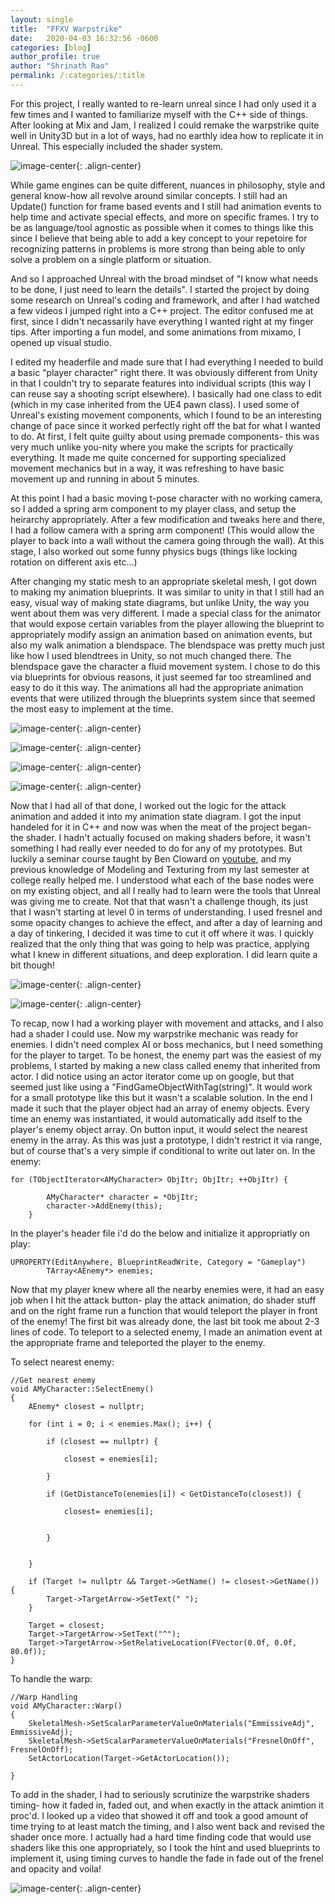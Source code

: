 ```yaml
---
layout: single
title:  "FFXV Warpstrike"
date:   2020-04-03 16:32:56 -0600
categories: [blog] 
author_profile: true
author: "Shrinath Rao"
permalink: /:categories/:title
---
```


For this project, I really wanted to re-learn unreal since I had only used it a few times and I wanted to familiarize myself with the C++ side of things. After looking at Mix and Jam, I realized I could remake the warpstrike quite well in Unity3D but in a lot of ways, had no earthly idea how to replicate it in Unreal. This especially included the shader system.

![image-center](../_img/Warpstrike/FFXVWarpstrike.gif){: .align-center}

While game engines can be quite different, nuances in philosophy, style and general know-how all revolve around similar concepts. I still had an Update() function for frame based events and I still had animation events to help time and activate special effects, and more on specific frames. I try to be as language/tool agnostic as possible when it comes to things like this since I believe that being able to add a key concept to your repetoire for recognizing patterns in problems is more strong than being able to only solve a problem on a single platform or situation.

And so I approached Unreal with the broad mindset of "I know what needs to be done, I just need to learn the details". I started the project by doing some research on Unreal's coding and framework, and after I had watched a few videos I jumped right into a C++ project. The editor confused me at first, since I didn't necassarily have everything I wanted right at my finger tips. After importing a fun model, and some animations from mixamo, I opened up visual studio. 

I edited my headerfile and made sure that I had everything I needed to build a basic "player character" right there. It was obviously different from Unity in that I couldn't try to separate features into individual scripts (this way I can reuse say a shooting script elsewhere). I basically had one class to edit (which in my case inherited from the UE4 pawn class). I used some of Unreal's existing movement components, which I found to be an interesting change of pace since it worked perfectly right off the bat for what I wanted to do. At first, I felt quite guilty about using premade components- this was very much unlike you-nity where you make the scripts for practically everything. It made me quite concerned for supporting specialized movement mechanics but in a way, it was refreshing to have basic movement up and running in about 5 minutes. 

At this point I had a basic moving t-pose character with no working camera, so I added a spring arm component to my player class, and setup the heirarchy appropriately. After a few modification and tweaks here and there, I had a follow camera with a spring arm component! (This would allow the player to back into a wall without the camera going through the wall). At this stage, I also worked out some funny physics bugs (things like locking rotation on different axis etc...)

After changing my static mesh to an appropriate skeletal mesh, I got down to making my animation blueprints. It was similar to unity in that I still had an easy, visual way of making state diagrams, but unlike Unity, the way you went about them was very different. I made a special class for the animator that would expose certain variables from the player allowing the blueprint to appropriately modify assign an animation based on animation events, but also my walk animation a blendspace. The blendspace was pretty much just like how I used blendtrees in Unity, so not much changed there. The blendspace gave the character a fluid movement system. I chose to do this via blueprints for obvious reasons, it just seemed far too streamlined and easy to do it this way. The animations all had the appropriate animation events that were utilized through the blueprints system since that seemed the most easy to implement at the time.

![image-center](../_img/Warpstrike/animationEventGraph.PNG){: .align-center}

![image-center](../_img/Warpstrike/animatorBase.PNG){: .align-center}

![image-center](../_img/Warpstrike/animatorWalk.PNG){: .align-center}

![image-center](../_img/Warpstrike/BlendSpace.gif){: .align-center}

Now that I had all of that done, I worked out the logic for the attack animation and added it into my animation state diagram. I got the input handeled for it in C++ and now was when the meat of the project began- the shader. I hadn't actually focused on making shaders before, it wasn't something I had really ever needed to do for any of my prototypes. But luckily a seminar course taught by Ben Cloward on <a href="https://www.youtube.com/watch?v=uQG0SWv5lbw&list=PL78XDi0TS4lFlOVKsNC6LR4sCQhetKJqs">youtube</a>, and my previous knowledge of Modeling and Texturing from my last semester at college really helped me. I understood what each of the base nodes were on my existing object, and all I really had to learn were the tools that Unreal was giving me to create. Not that that wasn't a challenge though, its just that I wasn't starting at level 0 in terms of understanding. I used fresnel and some opacity changes to achieve the effect, and after a day of learning and a day of tinkering, I decided it was time to cut it off where it was. I quickly realized that the only thing that was going to help was practice, applying what I knew in different situations, and deep exploration. I did learn quite a bit though!

![image-center](../_img/Warpstrike/shader.PNG){: .align-center}

![image-center](../_img/Warpstrike/shader.gif){: .align-center}

To recap, now I had a working player with movement and attacks, and I also had a shader I could use. Now my warpstrike mechanic was ready for enemies. I didn't need complex AI or boss mechanics, but I need something for the player to target. To be honest, the enemy part was the easiest of my problems, I started by  making a new class called enemy that inherited from actor. I did notice using an actor iterator come up on google, but that seemed just like using a "FindGameObjectWithTag(string)". It would work for a small prototype like this but it wasn't a scalable solution. In the end I made it such that the player object had an array of enemy objects. Every time an enemy was instantiated, it would automatically add itself to the player's enemy object array. On button input, it would select the nearest enemy in the array. As this was just a prototype, I didn't restrict it via range, but of course that's a very simple if conditional to write out later on. 
In the enemy:
```
for (TObjectIterator<AMyCharacter> ObjItr; ObjItr; ++ObjItr) {

		AMyCharacter* character = *ObjItr;
		character->AddEnemy(this);
	}
```

In the player's header file i'd do the below and initialize it appropriatly on play: 
```
UPROPERTY(EditAnywhere, BlueprintReadWrite, Category = "Gameplay")
		TArray<AEnemy*> enemies;
```

Now that my player knew where all the nearby enemies were, it had an easy job when I hit the attack button- play the attack animation, do shader stuff and on the right frame run a function that would teleport the player in front of the enemy! The first bit was already done, the last bit took me about 2-3 lines of code. To teleport to a selected enemy, I made an animation event at the appropriate frame and teleported the player to the enemy. 

To select nearest enemy:
```
//Get nearest enemy
void AMyCharacter::SelectEnemy()
{
	AEnemy* closest = nullptr;

	for (int i = 0; i < enemies.Max(); i++) {

		if (closest == nullptr) {
		
			closest = enemies[i];
		
		}

		if (GetDistanceTo(enemies[i]) < GetDistanceTo(closest)) {

			closest= enemies[i];


		}


	}

	if (Target != nullptr && Target->GetName() != closest->GetName()) {
		Target->TargetArrow->SetText(" ");
	}

	Target = closest;
	Target->TargetArrow->SetText("^");
	Target->TargetArrow->SetRelativeLocation(FVector(0.0f, 0.0f, 80.0f));
}
```


To handle the warp:
```
//Warp Handling
void AMyCharacter::Warp()
{
	SkeletalMesh->SetScalarParameterValueOnMaterials("EmmissiveAdj", EmmissiveAdj);
	SkeletalMesh->SetScalarParameterValueOnMaterials("FresnelOnOff", FresnelOnOff);
	SetActorLocation(Target->GetActorLocation());

}
```


To add in the shader, I had to seriously scrutinize the warpstrike shaders timing- how it faded in, faded out, and when exactly in the attack animtion it proc'd. I looked up a video that showed it off and took a good amount of time trying to at least match the timing, and I also went back and revised the shader once more. I actually had a hard time finding code that would use shaders like this one appropriately, so I took the hint and used blueprints to implement it, using timing curves to handle the fade in fade out of the frenel and opacity and voila!

![image-center](../_img/Warpstrike/warp.gif){: .align-center}

